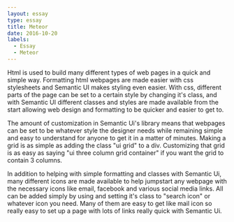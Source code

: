 ```yaml
---
layout: essay
type: essay
title: Meteor
date: 2016-10-20
labels:
  - Essay
  - Meteor
---
```


Html is used to build many different types of web pages in a quick and simple way. Formatting html webpages are made easier with css stylesheets and Semantic UI makes styling even easier. With css, different parts of the page can be set to a certain style by changing it's class, and with Semantic UI different classes and styles are made available from the start allowing web design and formatting to be quicker and easier to get to.

The amount of customization in Semantic Ui's library means that webpages can be set to be whatever style the designer needs while remaining simple and easy to understand for anyone to get it in a matter of minutes. Making a grid is as simple as adding the class "ui grid" to a div. Customizing that grid is as easy as saying "ui three column grid container" if you want the grid to contain 3 columns.

In addition to helping with simple formatting and classes with Semantic Ui, many different icons are made available to help jumpstart any webpage with the necessary icons like email, facebook and various social media links. All can be added simply by using and setting it's class to "search icon" or whatever icon you need. Many of them are easy to get like mail icon so really easy to set up a page with lots of links really quick with Semantic Ui. 
